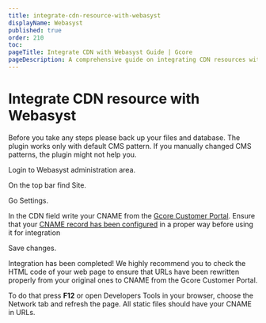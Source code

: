 ```yaml
---
title: integrate-cdn-resource-with-webasyst
displayName: Webasyst
published: true
order: 210
toc:
pageTitle: Integrate CDN with Webasyst Guide | Gcore
pageDescription: A comprehensive guide on integrating CDN resources with Webasyst to enhance your site's speed and user experience.
---
```

# Integrate CDN resource with Webasyst

Before you take any steps please back up your files and database. The plugin works only with default CMS pattern. If you manually changed CMS patterns, the plugin might not help you.

Login to Webasyst administration area.

On the top bar find Site.

Go Settings.

In the CDN field write your CNAME from the <a href="https://accounts.gcore.com/reports/dashboard" target="_blank">Gcore Customer Portal</a>. Ensure that your <a href="https://gcore.com/docs/cdn/cdn-resource-options/general/create-and-set-a-custom-domain-for-the-content-delivery-via-cdn" target="_blank">CNAME record has been configured</a> in a proper way before using it for integration

Save changes.

Integration has been completed! We highly recommend you to check the HTML code of your web page to ensure that URLs have been rewritten properly from your original ones to CNAME from the Gcore Customer Portal.

To do that press **F12** or open Developers Tools in your browser, choose the Network tab and refresh the page. All static files should have your CNAME in URLs.